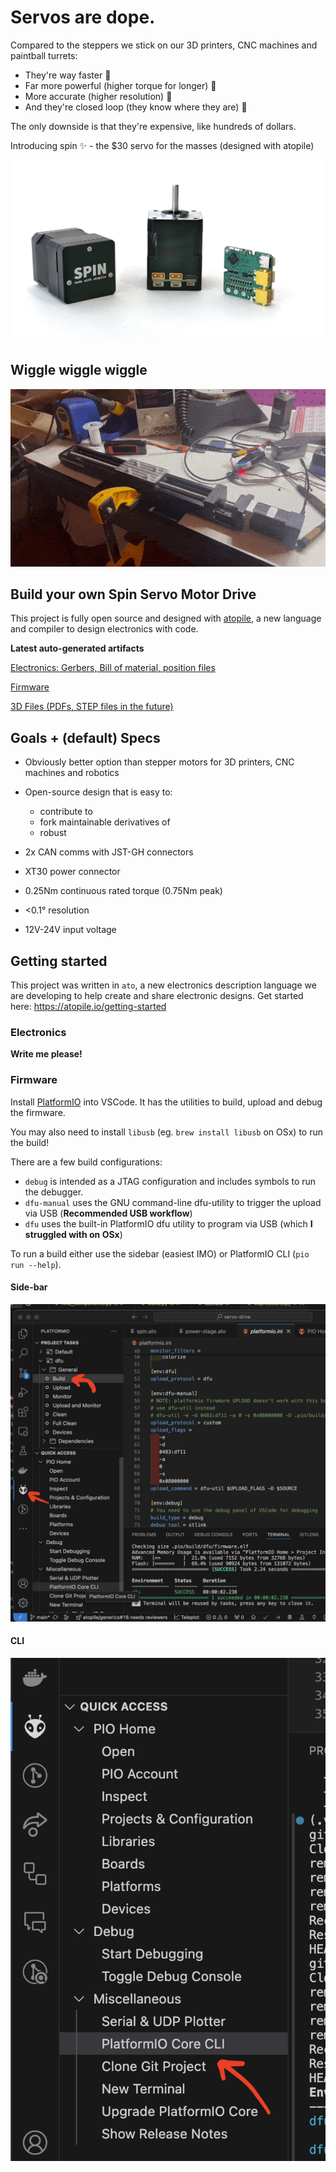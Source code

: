 # Servos are dope.

Compared to the steppers we stick on our 3D printers, CNC machines and paintball turrets:
 - They're way faster 🏃
 - Far more powerful (higher torque for longer) 💪
 - More accurate (higher resolution) 🎯
 - And they're closed loop (they know where they are) 🤖

The only downside is that they're expensive, like hundreds of dollars.

Introducing spin ✨ - the $30 servo for the masses (designed with atopile)

![spin](docs/showing-off-the-very-goods.jpg)

## Wiggle wiggle wiggle

![wiggle-wiggle-wiggle](docs/wiggle-wiggle-wiggle.gif)

## Build your own Spin Servo Motor Drive

This project is fully open source and designed with [atopile](https://github.com/atopile/atopile), a new language and compiler to design electronics with code.

**Latest auto-generated artifacts**

[Electronics: Gerbers, Bill of material, position files](https://atopile.s3.amazonaws.com/spin/electronics/electronics_build_artifacts.zip)

[Firmware](https://atopile.s3.amazonaws.com/spin/firmware/firmware_build_artifacts.zip)

[3D Files (PDFs, STEP files in the future)](https://atopile.s3.amazonaws.com/spin/mechanics/3D_files.zip)

## Goals + (default) Specs

- Obviously better option than stepper motors for 3D printers, CNC machines and robotics
- Open-source design that is easy to:
  - contribute to
  - fork maintainable derivatives of
  - robust

- 2x CAN comms with JST-GH connectors
- XT30 power connector
- 0.25Nm continuous rated torque (0.75Nm peak)
- <0.1° resolution
- 12V-24V input voltage

## Getting started

This project was written in `ato`, a new electronics description language we are developing to help create and share electronic designs. Get started here: https://atopile.io/getting-started

### Electronics

**Write me please!**

### Firmware

Install [PlatformIO](https://platformio.org/) into VSCode. It has the utilities to build, upload and debug the firmware.

You may also need to install `libusb` (eg. `brew install libusb` on OSx) to run the build!

There are a few build configurations:
- `debug` is intended as a JTAG configuration and includes symbols to run the debugger.
- `dfu-manual` uses the GNU command-line dfu-utility to trigger the upload via USB (**Recommended USB workflow**)
- `dfu` uses the built-in PlatformIO dfu utility to program via USB (which **I struggled with on OSx**)

To run a build either use the sidebar (easiest IMO) or PlatformIO CLI (`pio run --help`).

#### Side-bar

![platformio](docs/platoformio-build-and-upload.png)

#### CLI

![platformio-cli](docs/pio-cli-env.png)
